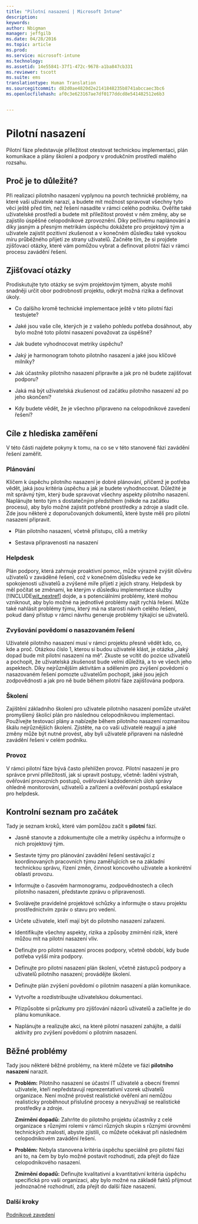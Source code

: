 ```yaml
---
title: "Pilotní nasazení | Microsoft Intune"
description: 
keywords: 
author: Nbigman
manager: jeffgilb
ms.date: 04/28/2016
ms.topic: article
ms.prod: 
ms.service: microsoft-intune
ms.technology: 
ms.assetid: 14e55841-37f1-472c-9678-a1ba847cb331
ms.reviewer: tscott
ms.suite: ems
translationtype: Human Translation
ms.sourcegitcommit: d82d0ae4820d2e2141848235b8741abccaec3bc6
ms.openlocfilehash: af0c3e623167ae7df0177ddcd8e541482512e6b3


---
```


# Pilotní nasazení
Pilotní fáze představuje příležitost otestovat technickou implementaci, plán komunikace a plány školení a podpory v produkčním prostředí malého rozsahu.

## Proč je to důležité?
Při realizaci pilotního nasazení vyplynou na povrch technické problémy, na které vaši uživatelé narazí, a budete mít možnost spravovat všechny tyto věci ještě před tím, než řešení nasadíte v rámci celého podniku. Ověříte také uživatelské prostředí a budete mít příležitost provést v něm změny, aby se zajistilo úspěšné celopodnikové zprovoznění. Díky pečlivému naplánování a díky jasným a přesným metrikám úspěchu dokážete pro projektový tým a uživatele zajistit pozitivní zkušenost a v konečném důsledku také vysokou míru průběžného přijetí ze strany uživatelů.
Začněte tím, že si projdete zjišťovací otázky, které vám pomůžou vybrat a definovat pilotní fázi v rámci procesu zavádění řešení.

## Zjišťovací otázky
Prodiskutujte tyto otázky se svým projektovým týmem, abyste mohli snadněji určit obor podrobností projektu, odkrýt možná rizika a definovat úkoly.

-   Co dalšího kromě technické implementace ještě v této pilotní fázi testujete?

-   Jaké jsou vaše cíle, kterých je z vašeho pohledu potřeba dosáhnout, aby bylo možné toto pilotní nasazení považovat za úspěšné?

-   Jak budete vyhodnocovat metriky úspěchu?

-   Jaký je harmonogram tohoto pilotního nasazení a jaké jsou klíčové milníky?

-   Jak účastníky pilotního nasazení připravíte a jak pro ně budete zajišťovat podporu?

-   Jaká má být uživatelská zkušenost od začátku pilotního nasazení až po jeho skončení?

-   Kdy budete vědět, že je všechno připraveno na celopodnikové zavedení řešení?

## Cíle z hlediska zaměření
V této části najdete pokyny k tomu, na co se v této stanovené fázi zavádění řešení zaměřit.

### Plánování
Klíčem k úspěchu pilotního nasazení je dobré plánování, přičemž je potřeba vědět, jaká jsou kritéria úspěchu a jak je budete vyhodnocovat. Důležité je mít správný tým, který bude spravovat všechny aspekty pilotního nasazení. Naplánujte tento tým s dostatečným předstihem (někde na začátku procesu), aby bylo možné zajistit potřebné prostředky a zdroje a sladit cíle. Zde jsou některé z doporučovaných dokumentů, které byste měli pro pilotní nasazení připravit.

-   Plán pilotního nasazení, včetně přístupu, cílů a metriky

-   Sestava připravenosti na nasazení

### Helpdesk
Plán podpory, která zahrnuje proaktivní pomoc, může výrazně zvýšit důvěru uživatelů v zaváděné řešení, což v konečném důsledku vede ke spokojenosti uživatelů a zvýšené míře přijetí z jejich strany. Helpdesk by měl počítat se změnami, ke kterým v důsledku implementace služby [!INCLUDE[wit_nextref](../includes/wit_nextref_md.md)] dojde, a s potenciálními problémy, které mohou vzniknout, aby bylo možné na jednotlivé problémy najít rychlá řešení. Může také nahlásit problémy týmu, který má na starosti návrh celého řešení, pokud daný přístup v rámci návrhu generuje problémy týkající se uživatelů.

### Zvyšování povědomí o nasazovaném řešení
Uživatelé pilotního nasazení musí v rámci projektu přesně vědět kdo, co, kde a proč. Otázkou číslo 1, kterou si budou uživatelé klást, je otázka „Jaký dopad bude mít pilotní nasazení na mě“. Zkuste se vcítit do pozice uživatelů a pochopit, že uživatelská zkušenost bude velmi důležitá, a to ve všech jeho aspektech. Díky nejrůznějším aktivitám a sdělením pro zvýšení povědomí o nasazovaném řešení pomozte uživatelům pochopit, jaké jsou jejich zodpovědnosti a jak pro ně bude během pilotní fáze zajišťována podpora.

### Školení
Zajištění základního školení pro uživatele pilotního nasazení pomůže utvářet promyšlený školicí plán pro následnou celopodnikovou implementaci. Používejte testovací plány a nabízejte během pilotního nasazení rozmanitou škálu nejrůznějších školení. Zjistěte, na co vaši uživatelé reagují a jaké změny může být nutné provést, aby byli uživatelé připraveni na následné zavádění řešení v celém podniku.

### Provoz
V rámci pilotní fáze bývá často přehlížen provoz. Pilotní nasazení je pro správce první příležitostí, jak si upravit postupy, včetně: ladění výstrah, ověřování provozních postupů, ověřování každodenních úloh správy ohledně monitorování, uživatelů a zařízení a ověřování postupů eskalace pro helpdesk.

## Kontrolní seznam pro začátek
Tady je seznam kroků, které vám pomůžou začít s **pilotní** fází.

-   Jasně stanovte a zdokumentujte cíle a metriky úspěchu a informujte o nich projektový tým.

-   Sestavte týmy pro plánování zavádění řešení sestávající z koordinovaných pracovních týmu zaměřujících se na základní technickou správu, řízení změn, činnost koncového uživatele a konkrétní oblasti provozu.

-   Informujte o časovém harmonogramu, zodpovědnostech a cílech pilotního nasazení, představte zprávu o připravenosti.

-   Svolávejte pravidelné projektové schůzky a informujte o stavu projektu prostřednictvím zpráv o stavu pro vedení.

-   Určete uživatele, kteří mají být do pilotního nasazení zařazeni.

-   Identifikujte všechny aspekty, rizika a způsoby zmírnění rizik, které můžou mít na pilotní nasazení vliv.

-   Definujte pro pilotní nasazení proces podpory, včetně období, kdy bude potřeba vyšší míra podpory.

-   Definujte pro pilotní nasazení plán školení, včetně zástupců podpory a uživatelů pilotního nasazení; provádějte školení.

-   Definujte plán zvýšení povědomí o pilotním nasazení a plán komunikace.

-   Vytvořte a rozdistribuujte uživatelskou dokumentaci.

-   Přizpůsobte si průzkumy pro zjišťování názorů uživatelů a začleňte je do plánu komunikace.

-   Naplánujte a realizujte akci, na které pilotní nasazení zahájíte, a další aktivity pro zvýšení povědomí o pilotním nasazení.

## Běžné problémy
Tady jsou některé běžné problémy, na které můžete ve fázi **pilotního nasazení** narazit.

-   **Problém:** Pilotního nasazení se účastní IT uživatelé a obecní firemní uživatele, kteří nepředstavují reprezentativní vzorek uživatelů organizace. Není možné provést realistické ověření ani nemůžou realisticky proběhnout příslušné procesy a nevyužívají se realistické prostředky a zdroje.

    **Zmírnění dopadů:** Zahrňte do pilotního projektu účastníky z celé organizace s různými rolemi v rámci různých skupin s různými úrovněmi technických znalostí, abyste zjistili, co můžete očekávat při následném celopodnikovém zavádění řešení.

-   **Problém:** Nebyla stanovena kritéria úspěchu speciálně pro pilotní fázi ani to, na čem by bylo možné postavit rozhodnutí, zda přejít do fáze celopodnikového nasazení.

    **Zmírnění dopadů:** Definujte kvalitativní a kvantitativní kritéria úspěchu specifická pro vaši organizaci, aby bylo možné na základě faktů přijmout jednoznačné rozhodnutí, zda přejít do další fáze nasazení.

### Další kroky
[Podnikové zavedení](enterprise-rollout.md)



<!--HONumber=Jun16_HO4-->


